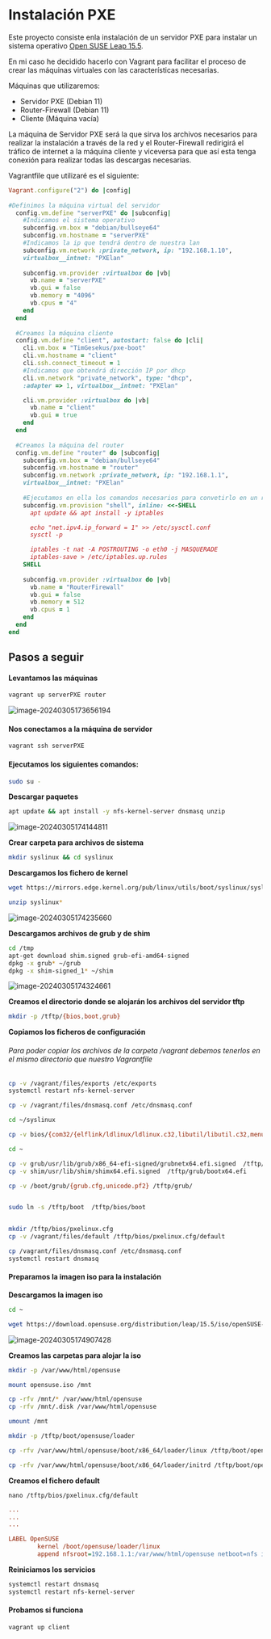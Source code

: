 # Instalación PXE

Este proyecto consiste enla instalación de un servidor PXE para instalar un sistema operativo <a href="https://get.opensuse.org/leap/15.5/#download">Open SUSE Leap 15.5</a>.

En mi caso he decidido hacerlo con Vagrant para facilitar el proceso de crear las máquinas virtuales con las características necesarias.

Máquinas que utilizaremos:

- Servidor PXE (Debian 11)
- Router-Firewall (Debian 11)
- Cliente (Máquina vacía)

La máquina de Servidor PXE será la que sirva los archivos necesarios para realizar la instalación a través de la red y el Router-Firewall redirigirá el tráfico de internet a la máquina cliente y viceversa para que así esta tenga conexión para realizar todas las descargas necesarias.

Vagrantfile que utilizaré es el siguiente:

```ruby
Vagrant.configure("2") do |config|
    
#Definimos la máquina virtual del servidor
  config.vm.define "serverPXE" do |subconfig|
    #Indicamos el sistema operativo
    subconfig.vm.box = "debian/bullseye64"
    subconfig.vm.hostname = "serverPXE"
    #Indicamos la ip que tendrá dentro de nuestra lan
    subconfig.vm.network :private_network, ip: "192.168.1.10",
    virtualbox__intnet: "PXElan"
    
    subconfig.vm.provider :virtualbox do |vb|
      vb.name = "serverPXE"
      vb.gui = false
      vb.memory = "4096"
      vb.cpus = "4"
    end
  end
  
  #Creamos la máquina cliente
  config.vm.define "client", autostart: false do |cli|
    cli.vm.box = "TimGesekus/pxe-boot"
    cli.vm.hostname = "client"
    cli.ssh.connect_timeout = 1
    #Indicamos que obtendrá dirección IP por dhcp
    cli.vm.network "private_network", type: "dhcp",
    :adapter => 1, virtualbox__intnet: "PXElan"

    cli.vm.provider :virtualbox do |vb|
      vb.name = "client"
      vb.gui = true
    end 
  end
    
  #Creamos la máquina del router
  config.vm.define "router" do |subconfig|
    subconfig.vm.box = "debian/bullseye64"
    subconfig.vm.hostname = "router"
    subconfig.vm.network :private_network, ip: "192.168.1.1",
    virtualbox__intnet: "PXElan"
      
  	#Ejecutamos en ella los comandos necesarios para convetirlo en un router
    subconfig.vm.provision "shell", inline: <<-SHELL
      apt update && apt install -y iptables

      echo "net.ipv4.ip_forward = 1" >> /etc/sysctl.conf
      sysctl -p

      iptables -t nat -A POSTROUTING -o eth0 -j MASQUERADE
      iptables-save > /etc/iptables.up.rules
    SHELL
    
    subconfig.vm.provider :virtualbox do |vb|
      vb.name = "RouterFirewall"
      vb.gui = false
      vb.memory = 512
      vb.cpus = 1
    end
  end
end
```

## Pasos a seguir

 #### Levantamos las máquinas

```bash
vagrant up serverPXE router
```

![image-20240305173656194](.markdown_images/`README`/image-20240305173656194-17096566488531.png)

#### Nos conectamos a la máquina de servidor

 ```bash
 vagrant ssh serverPXE
 ```

#### Ejecutamos los siguientes comandos:

```bash
sudo su -
```

**Descargar paquetes**

```bash
apt update && apt install -y nfs-kernel-server dnsmasq unzip
```

![image-20240305174144811](.markdown_images/`README`/image-20240305174144811.png)

**Crear carpeta para archivos de sistema**

```bash
mkdir syslinux && cd syslinux
```

**Descargamos los fichero de kernel**

```bash
wget https://mirrors.edge.kernel.org/pub/linux/utils/boot/syslinux/syslinux-6.03.zip

unzip syslinux*
```

![image-20240305174235660](.markdown_images/`README`/image-20240305174235660.png)

**Descargamos archivos de grub y de shim**

```bash
cd /tmp
apt-get download shim.signed grub-efi-amd64-signed
dpkg -x grub* ~/grub
dpkg -x shim-signed_1* ~/shim
```

![image-20240305174324661](.markdown_images/`README`/image-20240305174324661.png)

**Creamos el directorio donde se alojarán los archivos del servidor tftp**

```bash
mkdir -p /tftp/{bios,boot,grub}
```

**Copiamos los ficheros de configuración**

###### Para poder copiar los archivos de la carpeta /vagrant debemos tenerlos en el mismo directorio que nuestro Vagrantfile

```bash
cp -v /vagrant/files/exports /etc/exports
systemctl restart nfs-kernel-server

cp -v /vagrant/files/dnsmasq.conf /etc/dnsmasq.conf

cd ~/syslinux

cp -v bios/{com32/{elflink/ldlinux/ldlinux.c32,libutil/libutil.c32,menu/{menu.c32,vesamenu.c32}},core/{pxelinux.0,lpxelinux.0}} /tftp/bios

cd ~

cp -v grub/usr/lib/grub/x86_64-efi-signed/grubnetx64.efi.signed  /tftp/grubx64.efi
cp -v shim/usr/lib/shim/shimx64.efi.signed  /tftp/grub/bootx64.efi

cp -v /boot/grub/{grub.cfg,unicode.pf2} /tftp/grub/


sudo ln -s /tftp/boot  /tftp/bios/boot


mkdir /tftp/bios/pxelinux.cfg
cp -v /vagrant/files/default /tftp/bios/pxelinux.cfg/default

cp /vagrant/files/dnsmasq.conf /etc/dnsmasq.conf
systemctl restart dnsmasq
```

#### **Preparamos la imagen iso para la instalación**

**Descargamos la imagen iso**

```bash
cd ~

wget https://download.opensuse.org/distribution/leap/15.5/iso/openSUSE-Leap-15.5-DVD-x86_64-Media.iso -O opensuse.iso
```

![image-20240305174907428](.markdown_images/`README`/image-20240305174907428.png)

**Creamos las carpetas para alojar la iso**

```bash
mkdir -p /var/www/html/opensuse

mount opensuse.iso /mnt

cp -rfv /mnt/* /var/www/html/opensuse
cp -rfv /mnt/.disk /var/www/html/opensuse

umount /mnt

mkdir -p /tftp/boot/opensuse/loader

cp -rfv /var/www/html/opensuse/boot/x86_64/loader/linux /tftp/boot/opensuse/loader

cp -rfv /var/www/html/opensuse/boot/x86_64/loader/initrd /tftp/boot/opensuse/loader
```

**Creamos el fichero default**

`nano /tftp/bios/pxelinux.cfg/default`

```cfg
...
...
...

LABEL OpenSUSE
        kernel /boot/opensuse/loader/linux
        append nfsroot=192.168.1.1:/var/www/html/opensuse netboot=nfs ip=dhcp boot=loader initrd=/boot/opensuse/loader/initrd splash=silent ramdisk_size=512000 ramdisk_blocksize=4096 language=es_ES keytable=es quiet quiet showopts
```

**Reiniciamos los servicios**

```bash
systemctl restart dnsmasq
systemctl restart nfs-kernel-server
```

#### Probamos si funciona

```
vagrant up client
```

